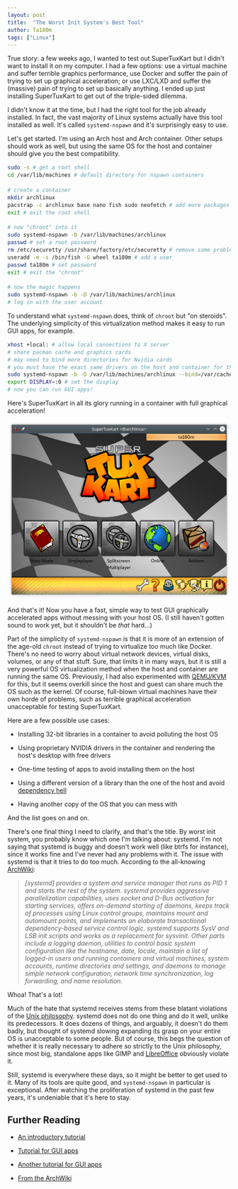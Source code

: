 ```yaml
---
layout: post
title:  "The Worst Init System's Best Tool"
author: Ta180m
tags: ["Linux"]
---
```



True story: a few weeks ago, I wanted to test out SuperTuxKart but I didn't want to install it on my computer. I had a few options: use a virtual machine and suffer terrible graphics performance, use Docker and suffer the pain of trying to set up graphical acceleration; or use LXC/LXD and suffer the (massive) pain of trying to set up basically anything. I ended up just installing SuperTuxKart to get out of the triple-sided dilemma.

I didn't know it at the time, but I had the right tool for the job already installed. In fact, the vast majority of Linux systems actually have this tool installed as well. It's called `systemd-nspawn` and it's surprisingly easy to use.

Let's get started. I'm using an Arch host and Arch container. Other setups should work as well, but using the same OS for the host and container should give you the best compatibility.

```sh
sudo -s # get a root shell
cd /var/lib/machines # default directory for nspawn containers

# create a container
mkdir archlinux
pacstrap -c archlinux base nano fish sudo neofetch # add more packages here
exit # exit the root shell

# now "chroot" into it
sudo systemd-nspawn -D /var/lib/machines/archlinux
passwd # set a root password
rm /etc/securetty /usr/share/factory/etc/securetty # remove some problematic directories, optionally add them to NoExtract in /etc/pacman.conf
useradd -m -s /bin/fish -G wheel ta180m # add a user
passwd ta180m # set password
exit # exit the "chroot"

# now the magic happens
sudo systemd-nspawn -b -D /var/lib/machines/archlinux
# log in with the user account
```

To understand what `systemd-nspawn` does, think of `chroot` but "on steroids". The underlying simplicity of this virtualization method makes it easy to run GUI apps, for example.

```sh
xhost +local: # allow local connections to X server
# share pacman cache and graphics cards
# may need to bind more directories for Nvidia cards
# you must have the exact same drivers on the host and container for this to work!
sudo systemd-nspawn -b -D /var/lib/machines/archlinux --bind=/var/cache/pacman/pkg/ --bind-ro=/tmp/.X11-unix --bind=/dev/dri --bind=/dev/shm
export DISPLAY=:0 # set the display
# now you can run GUI apps!
```

Here's SuperTuxKart in all its glory running in a container with full graphical acceleration!

![SuperTuxKart in a container](/assets/nspawn-supertuxkart.png)

And that's it! Now you have a fast, simple way to test GUI graphically accelerated apps without messing with your host OS. (I still haven't gotten sound to work yet, but it shouldn't be *that* hard...)

Part of the simplicity of `systemd-nspawn` is that it is more of an extension of the age-old `chroot` instead of trying to virtualize too much like Docker. There's no need to worry about virtual network devices, virtual disks, volumes, or any of that stuff. Sure, that limits it in many ways, but it is still a very powerful OS virtualization method when the host and container are running the same OS. Previously, I had also experimented with [QEMU/KVM](https://ta180m.github.io/2020/11/18/fun-with-qemu-kvm.html) for this, but it seems overkill since the host and guest can share much the OS such as the kernel. Of course, full-blown virtual machines have their own horde of problems, such as terrible graphical acceleration unacceptable for testing SuperTuxKart.

Here are a few possible use cases:

 - Installing 32-bit libraries in a container to avoid polluting the host OS

 - Using proprietary NVIDIA drivers in the container and rendering the host's desktop with free drivers

 - One-time testing of apps to avoid installing them on the host

 - Using a different version of a library than the one of the host and avoid [dependency hell](https://en.wikipedia.org/wiki/Dependency_hell)

 - Having another copy of the OS that you can mess with

And the list goes on and on.

There's one final thing I need to clarify, and that's the title. By worst init system, you probably know which one I'm talking about: systemd. I'm not saying that systemd is buggy and doesn't work well (like btrfs for instance), since it works fine and I've never had any problems with it. The issue with systemd is that it tries to do too much. According to the all-knowing [ArchWiki](https://wiki.archlinux.org/index.php/Systemd):

> *[systemd] provides a system and service manager that runs as PID 1 and starts the rest of the system. systemd provides aggressive parallelization capabilities, uses socket and D-Bus activation for starting services, offers on-demand starting of daemons, keeps track of processes using Linux control groups, maintains mount and automount points, and implements an elaborate transactional dependency-based service control logic. systemd supports SysV and LSB init scripts and works as a replacement for sysvinit. Other parts include a logging daemon, utilities to control basic system configuration like the hostname, date, locale, maintain a list of logged-in users and running containers and virtual machines, system accounts, runtime directories and settings, and daemons to manage simple network configuration, network time synchronization, log forwarding, and name resolution.*

Whoa! That's a lot!

Much of the hate that systemd receives stems from these blatant violations of the [Unix philosophy](https://en.wikipedia.org/wiki/Unix_philosophy). systemd does not do one thing and do it well, unlike its predecessors. It does dozens of things, and arguably, it doesn't do them badly, but thought of systemd slowing expanding its grasp on your entire OS is unacceptable to some people. But of course, this begs the question of whether it is really necessary to adhere so strictly to the Unix philosophy, since most big, standalone apps like GIMP and [LibreOffice](https://ta180m.github.io/2020/12/25/linux-office.html) obviously violate it.

Still, systemd is everywhere these days, so it might be better to get used to it. Many of its tools are quite good, and `systemd-nspawn` in particular is exceptional. After watching the proliferation of systemd in the past few years, it's undeniable that it's here to stay.


## Further Reading
 
 - [An introductory tutorial](https://patrickskiba.com/sysytemd-nspawn/2019/02/08/introduction-to-systemd-nspawn.html)
 
 - [Tutorial for GUI apps](https://patrickskiba.com/sysytemd-nspawn/2019/03/21/graphical-applications-in-systemd-nspawn.html)
 
 - [Another tutorial for GUI apps](https://liolok.github.io/Run-Desktop-Apps-with-systemd-nspawn-Container/)
 
 - [From the ArchWiki](https://wiki.archlinux.org/index.php/Systemd-nspawn)
 
